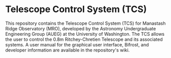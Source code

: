 # Telescope Control System (TCS)

This repository contains the Telescope Control System (TCS) for Manastash Ridge Observatory (MRO), developed by the Astronomy Undergraduate Engineering Group (AUEG) at the University of Washington. The TCS allows the user to control the 0.8m Ritchey-Chretien Telescope and its associated systems. A user manual for the graphical user interface, Bifrost, and developer information are available in the repository's wiki.
